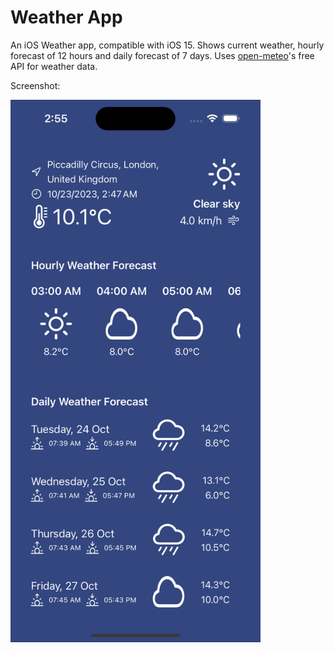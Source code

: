 # Weather App

An iOS Weather app, compatible with iOS 15. Shows current weather, hourly forecast of 12 hours and daily forecast of 7 days.
Uses [open-meteo](open-meteo.com)'s free API for weather data.

Screenshot:

<img src="./Simulator Screenshot - iPhone 15 Pro.png" alt="Simulator Screenshot" width="400"/>